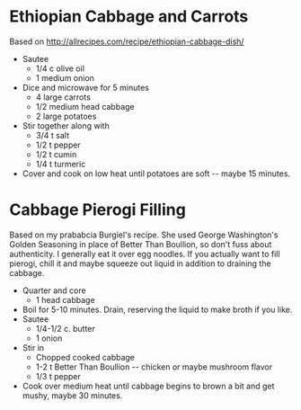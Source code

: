 # Ethiopian Cabbage and Carrots
Based on http://allrecipes.com/recipe/ethiopian-cabbage-dish/

- Sautee
   - 1/4 c olive oil
   - 1 medium onion
- Dice and microwave for 5 minutes
   - 4 large carrots
   - 1/2 medium head cabbage
   - 2 large potatoes
- Stir together along with
  - 3/4 t salt
  - 1/2 t pepper
  - 1/2 t cumin
  - 1/4 t turmeric
 - Cover and cook on low heat until potatoes are soft -- maybe 15 minutes.

# Cabbage Pierogi Filling
Based on my prababcia Burgiel's recipe. She used George Washington's Golden Seasoning in place of Better Than Boullion, so don't fuss about authenticity. 
I generally eat it over egg noodles. If you actually want to fill pierogi, chill it and maybe squeeze out liquid in addition to draining the cabbage.

- Quarter and core
  - 1 head cabbage
- Boil for 5-10 minutes. Drain, reserving the liquid to make broth if you like.
- Sautee
  - 1/4-1/2 c. butter
  - 1 onion
- Stir in
  - Chopped cooked cabbage
  - 1-2 t Better Than Boullion -- chicken or maybe mushroom flavor
  - 1/3 t pepper
- Cook over medium heat until cabbage begins to brown a bit and get mushy, maybe 30 minutes.
